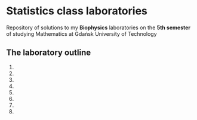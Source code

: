 # Statistics class laboratories
Repository of solutions to my **Biophysics** laboratories on the **5th semester** of studying Mathematics at Gdańsk University of Technology

## The laboratory outline
1.
2.
3.
4.
5.
6.
7.
8.
